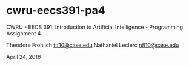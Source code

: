# cwru-eecs391-pa4

CWRU - EECS 391: Introduction to Artificial Intelligence - Programming Assignment 4

Theodore Frohlich <ttf10@case.edu>    Nathaniel Leclerc <nfl10@case.edu>

April 24, 2016
